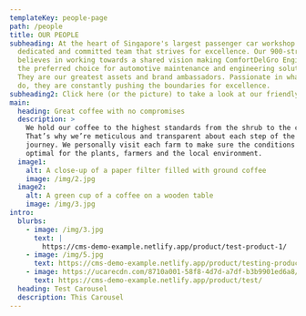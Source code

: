 ```yaml
---
templateKey: people-page
path: /people
title: OUR PEOPLE
subheading: At the heart of Singapore's largest passenger car workshop is a
  dedicated and committed team that strives for excellence. Our 900-strong team
  believes in working towards a shared vision making ComfortDelGro Engineering
  the preferred choice for automotive maintenance and engineering solutions.
  They are our greatest assets and brand ambassadors. Passionate in what they
  do, they are constantly pushing the boundaries for excellence.
subheading2: Click here (or the picture) to take a look at our friendly and driven staff.
main:
  heading: Great coffee with no compromises
  description: >
    We hold our coffee to the highest standards from the shrub to the cup.
    That’s why we’re meticulous and transparent about each step of the coffee’s
    journey. We personally visit each farm to make sure the conditions are
    optimal for the plants, farmers and the local environment.
  image1:
    alt: A close-up of a paper filter filled with ground coffee
    image: /img/2.jpg
  image2:
    alt: A green cup of a coffee on a wooden table
    image: /img/3.jpg
intro:
  blurbs:
    - image: /img/3.jpg
      text: |
        https://cms-demo-example.netlify.app/product/test-product-1/
    - image: /img/5.jpg
      text: https://cms-demo-example.netlify.app/product/testing-product/
    - image: https://ucarecdn.com/8710a001-58f8-4d7d-a7df-b3b9901ed6a8/
      text: https://cms-demo-example.netlify.app/product/test/
  heading: Test Carousel
  description: This Carousel
---
```

